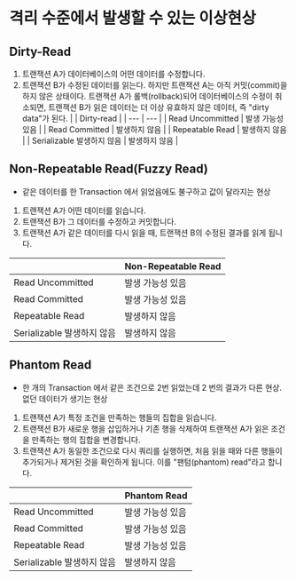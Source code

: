 # 격리 수준에서 발생할 수 있는 이상현상

## Dirty-Read
1. 트랜잭션 A가 데이터베이스의 어떤 데이터를 수정합니다.
2. 트랜잭션 B가 수정된 데이터를 읽는다. 하지만 트랜잭션 A는 아직 커밋(commit)을 하지 않은 상태이다.
트랜잭션 A가 롤백(rollback)되어 데이터베이스의 수정이 취소되면, 트랜잭션 B가 읽은 데이터는 더 이상 유효하지 않은 데이터, 즉 "dirty data"가 된다.
| | Dirty-read |
| --- | --- |
| Read Uncommitted | 발생 가능성 있음 |
| Read Committed | 발생하지 않음 |
| Repeatable Read | 발생하지 않음 |
| Serializable 발생하지 않음 | 발생하지 않음 |
## Non-Repeatable Read(Fuzzy Read)
* 같은 데이터를 한 Transaction 에서 읽었음에도 불구하고 값이 달라지는 현상

1. 트랜잭션 A가 어떤 데이터를 읽습니다.
2. 트랜잭션 B가 그 데이터를 수정하고 커밋합니다.
3. 트랜잭션 A가 같은 데이터를 다시 읽을 때, 트랜잭션 B의 수정된 결과를 읽게 됩니다.

| | Non-Repeatable Read |
| --- | --- |
| Read Uncommitted | 발생 가능성 있음 |
| Read Committed | 발생 가능성 있음 |
| Repeatable Read | 발생하지 않음 |
| Serializable 발생하지 않음 | 발생하지 않음 |

## Phantom Read
* 한 개의 Transaction 에서 같은 조건으로 2번 읽었는데 2 번의 결과가 다른 현상. 없던 데이터가 생기는 현상
1. 트랜잭션 A가 특정 조건을 만족하는 행들의 집합을 읽습니다.
2. 트랜잭션 B가 새로운 행을 삽입하거나 기존 행을 삭제하여 트랜잭션 A가 읽은 조건을 만족하는 행의 집합을 변경합니다.
3. 트랜잭션 A가 동일한 조건으로 다시 쿼리를 실행하면, 처음 읽을 때와 다른 행들이 추가되거나 제거된 것을 확인하게 됩니다. 이를 "팬텀(phantom) read"라고 합니다.

| | Phantom Read |
| --- | --- |
| Read Uncommitted | 발생 가능성 있음 |
| Read Committed | 발생 가능성 있음 |
| Repeatable Read | 발생 가능성 있음 |
| Serializable 발생하지 않음 | 발생하지 않음 |
